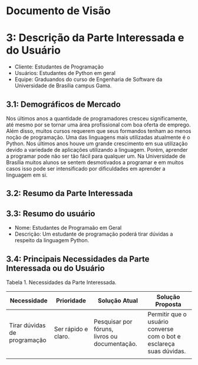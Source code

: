# Documento de Visão

# 3: Descrição da Parte Interessada e do Usuário
* Cliente: Estudantes de Programação
* Usuários: Estudantes de Python em geral
* Equipe: Graduandos do curso de Engenharia de Software da Universidade de Brasília campus Gama.

## 3.1: Demográficos de Mercado

Nos últimos anos a quantidade de programadores cresceu significamente, até mesmo por se tornar uma área profissional com boa oferta de emprego. Além disso, muitos cursos requerem que seus formandos tenham ao menos noção de programação. Uma das linguagens mais utilizadas atualmente é o Python. Nos últimos anos houve um grande crescimento em sua utilização devido a variedade de aplicações utilizando a linguagem. Porém, aprender a programar pode não ser tão fácil para qualquer um. Na Universidade de Brasília muitos alunos se sentem desmotivados a programar e em muitos casos isso pode ser intensificado por dificuldades em aprender a linguagem em si.

## 3.2: Resumo da Parte Interessada

## 3.3: Resumo do usuário

* Nome: Estudantes de Programaão em Geral
* Descrição: Um estudante de programação poderá tirar dúvidas a respeito da linguagem Python.

## 3.4: Principais Necessidades da Parte Interessada ou do Usuário

Tabela 1. Necessidades da Parte Interessada.


|Necessidade|Prioridade|Solução Atual|Solução Proposta|
|---|---|---|---|
|Tirar dúvidas<br> de programação|Ser rápido e claro.|Pesquisar por fóruns,<br> livros ou documentação.|Permitir que o usuário converse<br> com o bot e esclareça suas dúvidas.|
|   |   |   |   |